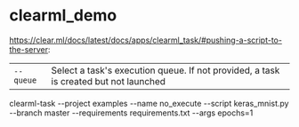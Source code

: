# clearml_demo





https://clear.ml/docs/latest/docs/apps/clearml_task/#pushing-a-script-to-the-server:

|||
|:---|:---|
|`--queue`|Select a task's execution queue. If not provided, a task is created but not launched|



clearml-task --project examples --name no_execute --script keras_mnist.py --branch master --requirements requirements.txt --args epochs=1
